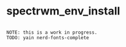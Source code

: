 # spectrwm_env_install

```Post Archlinux net install; Spectrwm, base packages and pacstrap BlackArch Linux packages

NOTE: this is a work in progress.
TODO: yain nerd-fonts-complete
```
